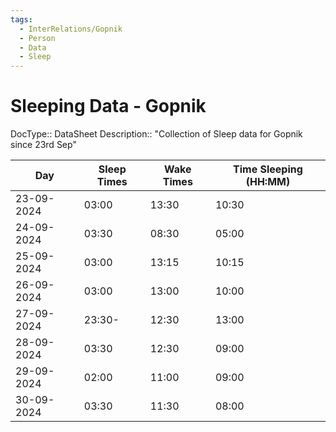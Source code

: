```yaml
---
tags:
  - InterRelations/Gopnik
  - Person
  - Data
  - Sleep
---
```

# Sleeping Data - Gopnik
DocType:: DataSheet
Description:: "Collection of Sleep data for Gopnik since 23rd Sep"

| Day        | Sleep Times | Wake Times | Time Sleeping (HH:MM) |
| ---------- | ----------- | ---------- | --------------------- |
| 23-09-2024 | 03:00       | 13:30      | 10:30                 |
| 24-09-2024 | 03:30       | 08:30      | 05:00                 |
| 25-09-2024 | 03:00       | 13:15      | 10:15                 |
| 26-09-2024 | 03:00       | 13:00      | 10:00                 |
| 27-09-2024 | 23:30-      | 12:30      | 13:00                 |
| 28-09-2024 | 03:30       | 12:30      | 09:00                 |
| 29-09-2024 | 02:00       | 11:00      | 09:00                 |
| 30-09-2024 | 03:30       | 11:30      | 08:00                 |
